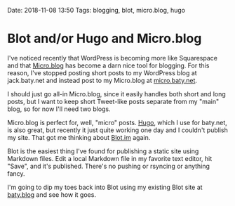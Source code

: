 Date: 2018-11-08 13:50
Tags: blogging, blot, micro.blog, hugo

# Blot and/or Hugo and Micro.blog

I've noticed recently that WordPress is becoming more like Squarespace and that [Micro.blog](https://micro.blog) has become a darn nice tool for blogging. For this reason, I've stopped posting short posts to my WordPress blog at jack.baty.net and instead post to my Micro.blog at [micro.baty.net](https://micro.baty.net/).

I should just go all-in Micro.blog, since it easily handles both short and long posts, but I want to keep short Tweet-like posts separate from my "main" blog, so for now I'll need two blogs.

Micro.blog is perfect for, well, "micro" posts. [Hugo](https://gohugo.io), which I use for baty.net, is also great, but recently it just quite working one day and I couldn't publish my site. That got me thinking about [Blot.im](https://blot.im) again.

Blot is the easiest thing I've found for publishing a static site using Markdown files. Edit a local Markdown file in my favorite text editor, hit "Save", and it's published. There's no pushing or rsyncing or anything fancy.

I'm going to dip my toes back into Blot using my existing Blot site at [baty.blog](https://www.baty.blog) and see how it goes.